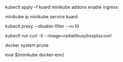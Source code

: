 
kubectl apply -f kuard
minikube addons enable ingress

minikube ip
minikube service kuard

kubectl proxy --disable-filter --v=10

kubectl run curl -it --image=radial/busyboxplus:curl 

docker system prune 

eval $(minikube docker-env)
